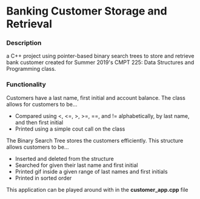 # Banking Customer Storage and Retrieval 

### Description
a C++ project using pointer-based binary search trees to store and retrieve bank customer created for Summer 2019's CMPT 225: Data Structures and Programming class.

### Functionality
Customers have a last name, first initial and account balance. The class allows for customers to be...
* Compared using <, <=, >, >=, ==, and != alphabetically, by last name, and then first initial
* Printed using a simple cout call on the class

The Binary Search Tree stores the customers efficiently. This structure allows customers to be...
* Inserted and deleted from the structure
* Searched for given their last name and first initial
* Printed gif inside a given range of last names and first initials
* Printed in sorted order

This application can be played around with in the **customer_app.cpp** file
